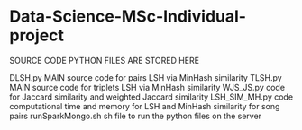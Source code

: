 # Data-Science-MSc-Individual-project
SOURCE CODE PYTHON FILES ARE STORED HERE

DLSH.py    MAIN source code for pairs LSH via MinHash similarity 
TLSH.py    MAIN source code for triplets LSH via MinHash similarity 
WJS_JS.py  code for Jaccard similarity and weighted Jaccard similarity
LSH_SIM_MH.py   code computational time and memory for LSH and MinHash similarity for song pairs
runSparkMongo.sh  sh file to run the python files on the server
